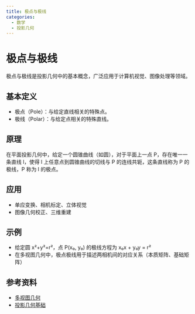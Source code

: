 ```yaml
---
title: 极点与极线
categories:
  - 数学
  - 投影几何
---
```


# 极点与极线

极点与极线是投影几何中的基本概念，广泛应用于计算机视觉、图像处理等领域。

## 基本定义
- 极点（Pole）：与给定直线相关的特殊点。
- 极线（Polar）：与给定点相关的特殊直线。

## 原理
在平面投影几何中，给定一个圆锥曲线（如圆），对于平面上一点 P，存在唯一一条直线 l，使得 l 上任意点到圆锥曲线的切线与 P 的连线共轭，这条直线称为 P 的极线，P 称为 l 的极点。

## 应用
- 单应变换、相机标定、立体视觉
- 图像几何校正、三维重建

## 示例
- 给定圆 x²+y²=r²，点 P(x₀, y₀) 的极线方程为 x₀x + y₀y = r²
- 在多视图几何中，极点极线用于描述两相机间的对应关系（本质矩阵、基础矩阵）

## 参考资料
- [多视图几何](https://www.robots.ox.ac.uk/~vgg/hzbook/)
- [投影几何基础](https://zh.wikipedia.org/wiki/%E6%8A%95%E5%BD%B1%E5%87%A0%E4%BD%95)
